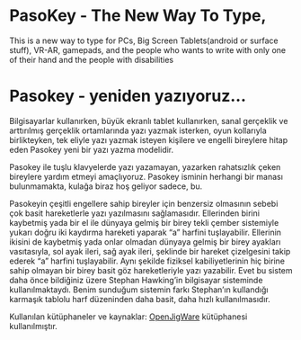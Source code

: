 # PasoKey - The New Way To Type,
This is a new way to type for PCs, Big Screen Tablets(android or surface stuff), VR-AR, gamepads, and the people who wants to write with only one of their hand and the people with disabilities

# Pasokey - yeniden yazıyoruz…

Bilgisayarlar kullanırken, büyük ekranlı tablet kullanırken, sanal gerçeklik ve arttırılmış gerçeklik ortamlarında yazı yazmak isterken, oyun kollarıyla birlikteyken, tek eliyle yazı yazmak isteyen kişilere ve engelli bireylere hitap eden Pasokey yeni bir yazı yazma modelidir.

Pasokey ile tuşlu klavyelerde yazı yazamayan, yazarken rahatsızlık çeken bireylere yardım etmeyi amaçlıyoruz. Pasokey isminin herhangi bir manası bulunmamakta, kulağa biraz hoş geliyor sadece, bu.

Pasokeyin çeşitli engellere sahip bireyler için benzersiz olmasının sebebi çok basit hareketlerle yazı yazılmasını sağlamasıdır. Ellerinden birini kaybetmiş yada bir el ile dünyaya gelmiş bir birey tekli çember sistemiyle yukarı doğru iki kaydırma hareketi yaparak “a” harfini tuşlayabilir. Ellerinin ikisini de kaybetmiş yada onlar olmadan dünyaya gelmiş bir birey ayakları vasıtasıyla, sol ayak ileri, sağ ayak ileri, şeklinde bir hareket çizelgesini takip ederek “a” harfini tuşlayabilir. Aynı şekilde fiziksel kabiliyetlerinin hiç birine sahip olmayan bir birey basit göz hareketleriyle yazı yazabilir. Evet bu sistem daha önce bildiğiniz üzere Stephan Hawking’in bilgisayar sisteminde kullanılmaktaydı. Benim sunduğum sistemin farkı Stephan’ın kullandığı karmaşık tablolu harf düzeninden daha basit, daha hızlı kullanılmasıdır.

Kullanılan kütüphaneler ve kaynaklar:
[OpenJigWare](https://github.com/ojw5014/OpenJigWare/blob/master/OpenJigWare/OpenJigWare/OpenJigWare.dll) kütüphanesi kullanılmıştır.
